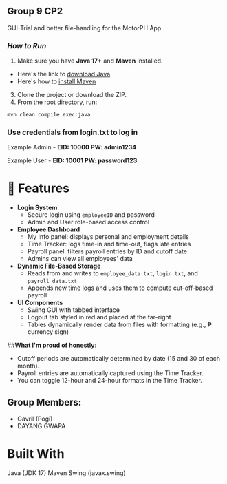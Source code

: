 ## Group 9 CP2

GUI-Trial and better file-handling for the MotorPH App

###  *How to Run*

1. Make sure you have **Java 17+** and **Maven** installed.
- Here's the link to [download Java]([url](https://www.oracle.com/ph/java/technologies/downloads/))
- Here's how to [install Maven]([url](https://phoenixnap.com/kb/install-maven-windows))

3. Clone the project or download the ZIP.
4. From the root directory, run:


```bash
mvn clean compile exec:java
```

### **Use credentials from login.txt to log in**

Example Admin - **EID: 10000 PW: admin1234**

Example User - **EID: 10001 PW: password123**

# 🧾 Features

- **Login System**  
  - Secure login using `employeeID` and password  
  - Admin and User role-based access control  
- **Employee Dashboard**  
  - My Info panel: displays personal and employment details  
  - Time Tracker: logs time-in and time-out, flags late entries  
  - Payroll panel: filters payroll entries by ID and cutoff date  
  - Admins can view all employees' data  
- **Dynamic File-Based Storage**  
  - Reads from and writes to `employee_data.txt`, `login.txt`, and `payroll_data.txt`  
  - Appends new time logs and uses them to compute cut-off-based payroll  
- **UI Components**  
  - Swing GUI with tabbed interface  
  - Logout tab styled in red and placed at the far-right  
  - Tables dynamically render data from files with formatting (e.g., ₱ currency sign)

##**What I'm proud of honestly:**
- Cutoff periods are automatically determined by date (15 and 30 of each month).
- Payroll entries are automatically captured using the Time Tracker.
- You can toggle 12-hour and 24-hour formats in the Time Tracker.

## Group Members:
- Gavril (Pogi)
- DAYANG GWAPA

# Built With
Java (JDK 17)
Maven
Swing (javax.swing)

